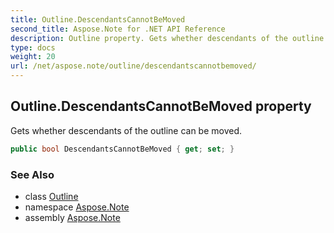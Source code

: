 ```yaml
---
title: Outline.DescendantsCannotBeMoved
second_title: Aspose.Note for .NET API Reference
description: Outline property. Gets whether descendants of the outline can be moved
type: docs
weight: 20
url: /net/aspose.note/outline/descendantscannotbemoved/
---
```

## Outline.DescendantsCannotBeMoved property

Gets whether descendants of the outline can be moved.

```csharp
public bool DescendantsCannotBeMoved { get; set; }
```

### See Also

* class [Outline](../)
* namespace [Aspose.Note](../../outline/)
* assembly [Aspose.Note](../../../)


